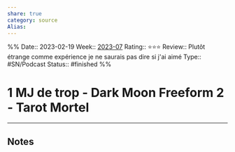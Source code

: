 ```yaml
---
share: true 
category: source
Alias:
---
```

%%
Date:: 2023-02-19
Week:: [2023-07](../week/2023-07.md)
Rating:: ⭐⭐⭐
Review:: Plutôt étrange comme expérience je ne saurais pas dire si j'ai aimé
Type:: #SN/Podcast 
Status:: #finished 
%%
# 1 MJ de trop - Dark Moon Freeform 2 - Tarot Mortel


***

## Notes
